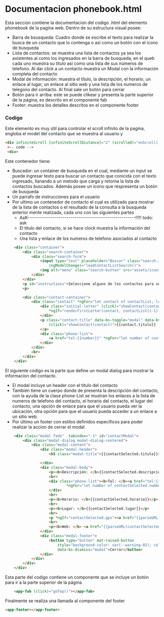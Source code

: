
# Documentacion phonebook.html

Esta seccion contiene la documentacion del codigo .html del elemento phonebook de la pagina web. Dentro de su estructura visual posee: 
* Barra de bsusqueda: Cuadro donde se escribe el texto para realizar la busca de un contacto que lo contenga o así como un botón con el icono de busqueda
* Lista de contactos: se muestra una lista de contactos ya sea los axistentes aí como los ingresados en la barra de busqueda, en el queb cada uno muestra su titulo así como una  lista de sus números de telefono. Al dar click a un contacto muestra un Modal con la información completa del contacto
* Modal de información: muestra el título, la descripción, el horario, un enlace al lugar, un enlace al sitio web y una lista de los numeros de telegono del contacto. Al final sale un botón para cerrar
* Botón para ir arriba: este se puede clikear y presenta la parte superior de la página, es descrito en el componente fab
* Footer:  muestra los detalles descritos en el componente footer

### Codigo

Este elemento es muy útil para controlar el scroll infinito de la pagina, engloba el model del contacto que se muestra al usuario y 
``` html
<div infiniteScroll [infiniteScrollDistance]="2" (scrolled)="onScroll()" style="min-height: 100%">
 <-- code -->
 <div>
```

Este contenedor tiene:
+ Buscador: un container de busqueda en el cual, mediante un input se puede ingresar texto para buscar un contacto que conicida con el texto ingresado, llanando a un metodo que carga y retorna la lista de contactos buscados. Además posee un icono que respresenta un botón de busqueda
+ Un parrafo de instrucciones para el usuario
+ Por ultimo un contenedor de contacto el cual es utilizado para mostrar de la lista de contactos o el resultado de la consulta a la busqueda anterior mente realizada, cada uno con las siguientes partes 
  + AsK-------------------------------------------------------!!!!! todo: ask
  +  El titulo del contacto, si se hace clock muestra la información del contacto
  +  Una lista y enlace de los numeros de telefono asociados al contacto
``` html 
    <div class="container">
        <div class="search-container">
            <div class="search-form">
                <input type="text" placeholder="Buscar" class="search-input" [(ngModel)]="searchQuery"
                    (ngModelChange)="loadContactListSearch()">
                <img alt="menu" class="search-button" src="assets/icons/search.svg" width="24px" heigth="24px">
            </div>
        </div>
        <p id="instructions">Seleccione alguno de los contactos para ver más información de este.
        <p>

        <div class="contact-container">
            <div class="contact" *ngFor="let contact of contactList; let i = index">
                <div class="initial-letter" (click)="showContact(contact)"
                    *ngIf="renderFirstLetter(contact, contactList[i-1], i);"><b>{{contact.titulo[0]}}</b>
                </div>
                <p class="contact-title" data-bs-toggle="modal" data-bs-target="#contactModal"
                    (click)="showContact(contact)">{{contact.titulo}}
                </p>
                <div class="phone-list">
                    <a href="tel:{{number}}" *ngFor="let number of contact.numberList">{{number}}</a>
                </div>
            </div>
            <br>
        </div>
    </div>

```

El siguiente código es la parte que define un modal dialog para mostrar la informacion del contacto.
+ El modal incluye un header con el titulo del contacto
+ También tiene un cuerpo donde de presenta la descripción del contacto, con la ayuda de la clase phone-List se mustran los enlaces a la lista de numeros de telefono del contacto, el horario del contacto, el lugar del contacto, una opción de enlace para que el usuario pueda ver la ubicación, otra opción para que el usuario pueda acceder a un enlace a un sitio web. 
+ Por último un footer con estilos definidos específicos para poder realizar la accion de cerrar el modal

``` html
    <div class="modal fade"  tabindex="-1" id="contactModal">
        <div class="modal-dialog modal-dialog-centered">
            <div class="modal-content">
                <div class="modal-header">
                    <h5 class="modal-title">{{contactSelected.titulo}}</h5>

                </div>
                <div class="modal-body">
                    <p><b>Descripción: </b>{{contactSelected.descripcion}}</p>
                    <br>
                    <div class="phone-list"><b>Tel: </b><a href="tel:{{number}}"
                            *ngFor="let number of contactSelected.numberList">{{number}}</a>
                    </div>
                    <br>
                    <p><b>Horario: </b>{{contactSelected.horario}}</p>
                    <br>
                    <p><b>Lugar: </b>{{contactSelected.lugar}}</p>
                    <br>
                    <p *ngIf="contactSelected.gps"><a href="{{parseURL(contactSelected.gps)}}">Ver Dirección</a></p>
                    <br>
                    <p><b>Web: </b> <a href="{{parseURL(contactSelected.web)}}">{{parseURL(contactSelected.web)}}</a></p>
                </div>
                <div class="modal-footer">
                    <button type="button" mat-raised-button
                        style="background-color: var(--warning-02); color:var(--font-4);"
                        data-bs-dismiss="modal">Cerrar</button>
                </div>
            </div>
        </div>
    </div>
```

Esta parte del codigo contiene un componente que se incluye un botón para ir a la parte superior de la página
``` html
    <app-fab (click)="goTop()"></app-fab>
``` 

Finalmente se realiza una llamada al componente del footer
``` html 
<app-footer></app-footer>
```

